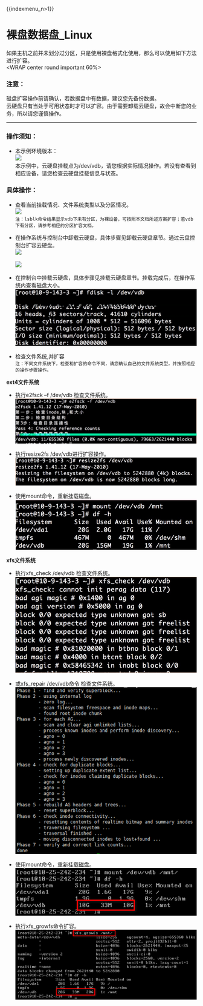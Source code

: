 {{indexmenu_n>1}}

# 裸盘数据盘_Linux

如果主机之前并未划分过分区，只是使用裸盘格式化使用，那么可以使用如下方法进行扩容。  
<WRAP center round important 60%>

### 注意：

磁盘扩容操作前请确认，若数据盘中有数据，建议您先备份数据。  
云硬盘只有当处于可用状态时才可以扩容。由于需要卸载云硬盘，故会中断您的业务，所以请您谨慎操作。  
</WRAP>

-----

### 操作须知：

  - 本示例环境版本：  
    ![](/storage_cdn/udisk/userguide/extend/image1.jpg)  
    本示例中，云硬盘挂载点为/dev/vdb，请您根据实际情况操作。若没有查看到相应设备，请您检查云硬盘挂载信息与状态。

### 具体操作：

  * 查看当前挂载情况、文件系统类型以及分区情况。  
    ![](/storage_cdn/udisk/userguide/extend/df-h.png)  
    `注：lsblk命令结果显示vdb下未有分区，为裸设备，可按照本文档所述方案扩容；若vdb下有分区，请参考相应的分区扩容文档。`  



  * 在操作系统与控制台中卸载云硬盘，具体步骤见卸载云硬盘章节。通过云盘控制台扩容云硬盘。  
    ![](/storage_cdn/udisk/userguide/extend/image3.jpg)  
    
    ![](/storage_cdn/udisk/userguide/extend/image4.jpg)
    
  * 在控制台中挂载云硬盘，具体步骤见挂载云硬盘章节。挂载完成后，在操作系统内查看磁盘大小。  
    ![](/images/userguide/extend/image5.jpg) 
    
  * 检查文件系统,并扩容  
    `注：不同文件系统下，检查和扩容的命令不同，请您确认自己的文件系统类型，并按照相应的操作步骤操作。`  

**ext4文件系统**  

  * 执行e2fsck –f /dev/vdb 检查文件系统。  
    ![](/images/userguide/extend/image6.jpg)  
    
  * 执行resize2fs /dev/vdb进行扩容操作。  
    ![](/images/userguide/extend/resize2fs.png)  
    
  * 使用mount命令，重新挂载磁盘。  
    ![](/images/userguide/extend/mount.png)  

**xfs文件系统**  

  * 执行xfs\_check /dev/vdb 检查文件系统。  
    ![](/images/userguide/extend/xfs_check.png)  
    
  * 或xfs\_repair /dev/vdb命令 检查文件系统。  
    ![](/images/userguide/extend/xfs_repair.png)  
    
  * 使用mount命令，重新挂载磁盘。  
    ![](/images/userguide/extend/mount2.png)  
    
  * 执行xfs\_growfs命令扩容。  
    ![](/images/userguide/extend/xfs_growfs.png)
